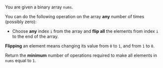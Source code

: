 You are given a binary array `nums`.

You can do the following operation on the array **any** number of times (possibly zero):

- Choose **any** index `i` from the array and **flip all** the elements from index `i` to the end of the array.

**Flipping** an element means changing its value from `0` to `1`, and from `1` to `0`.

Return the **minimum** number of operations required to make all elements in `nums` equal to `1`.